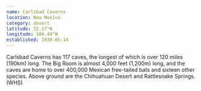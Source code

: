 ```yaml
---
name: Carlsbad Caverns
location: New Mexico
category: desert
latitude: 32.17°N
longitude: 104.44°W
established: 1930-05-14
---
```


Carlsbad Caverns has 117 caves, the longest of which is over 120 miles (190km) long. The Big Room is almost 4,000 feet (1,200m) long, and the caves are home to over 400,000 Mexican free-tailed bats and sixteen other species. Above ground are the Chihuahuan Desert and Rattlesnake Springs. (WHS)
